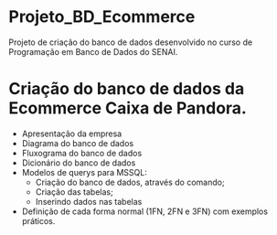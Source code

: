# Projeto_BD_Ecommerce
Projeto de criação do banco de dados desenvolvido no curso de Programação em Banco de Dados do SENAI.

 # Criação do banco de dados da Ecommerce Caixa de Pandora.

- Apresentação da empresa
- Diagrama do banco de dados
- Fluxograma do banco de dados
- Dicionário do banco de dados
- Modelos de querys para MSSQL:
  - Criação do banco de dados, através do comando;
  - Criação das tabelas;
  - Inserindo dados nas tabelas
- Definição de cada forma normal (1FN, 2FN e 3FN) com exemplos práticos.
